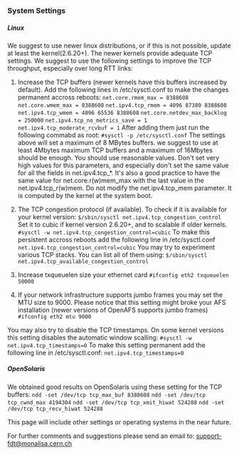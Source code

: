 ### System Settings
##### Linux

We suggest to use newer linux distributions, or if this is not possible, update at least the kernel(2.6.20+). The newer kernels provide adequate TCP settings. We suggest to use the following settings to improve the TCP throughput, especially over long RTT links:
1. Increase the TCP buffers (newer kernels have this buffers increased by default). Add the following lines in /etc/sysctl.conf to make the changes permanent accross reboots:
```net.core.rmem_max = 8388608```
```net.core.wmem_max = 8388608```
```net.ipv4.tcp_rmem = 4096 87380 8388608```
```net.ipv4.tcp_wmem = 4096 65536 8388608```
```net.core.netdev_max_backlog = 250000```
```net.ipv4.tcp_no_metrics_save = 1```
```net.ipv4.tcp_moderate_rcvbuf = 1```
    After adding them just run the following commabd as root:
```#sysctl -p /etc/sysctl.conf```
    The settings above will set a maximum of 8 MBytes buffers.
we suggest to use at least 4Mbytes maximum TCP buffers and a maximum of 16Mbytes should be enough. You should use reasonable values. Don't set very high values for this parameters, and especially don't set the same value for all the fields in net.ipv4.tcp_*. It's also a good practice to have the same value for net.core.r(w)mem_max with the last value in the net.ipv4.tcp_r(w)mem. Do not modify the net.ipv4.tcp_mem parameter. It is computed by the kernel at the system boot.

2. The TCP congestion protocol (if available). To check if it is available for your kernel version:
```$/sbin/sysctl net.ipv4.tcp_congestion_control```
Set it to cubic if kernel version 2.6.20+, and to scalable if older kernels.
```#sysctl -w net.ipv4.tcp_congestion_control=cubic```
To make this persistent accross reboots add the following line in /etc/sysctl.conf
```net.ipv4.tcp_congestion_control=cubic```
You may try to experiment various TCP stacks. You can list all of them using:
```$/sbin/sysctl net.ipv4.tcp_available_congestion_control```
3. Increase txqueuelen size your ethernet card
```#ifconfig eth2 txqueuelen 50000```
4. If your network infrastructure supports jumbo frames you may set the MTU size to 9000. Please notice that this setting might broke your AFS installation (newer versions of OpenAFS supports jumbo frames)
```#ifconfig eth2 mtu 9000```

You may also try to disable the TCP timestamps. On some kernel versions this setting disables the automatic window scalling:
```#sysctl -w net.ipv4.tcp_timestamps=0```
To make this setting permanent add the following line in /etc/sysctl.conf:
```net.ipv4.tcp_timestamps=0```

##### OpenSolaris

We obtained good results on OpenSolaris using these setting for the TCP buffers:
```ndd -set /dev/tcp tcp_max_buf 8388608```
```ndd -set /dev/tcp tcp_cwnd_max 4194304```
```ndd -set /dev/tcp tcp_xmit_hiwat 524288```
```ndd -set /dev/tcp tcp_recv_hiwat 524288```

This page will include other settings or operating systems in the near future.

For further comments and suggestions please send an email to: support-fdt@monalisa.cern.ch